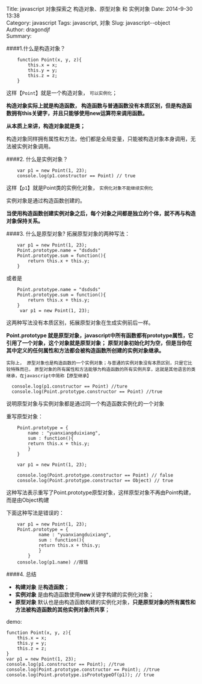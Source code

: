 Title: javascript 对象探索之 构造对象、原型对象 和 实例对象
Date: 2014-9-30 13:38  
Category: javascript 
Tags: javascript, 对象
Slug: javascript--object   
Author: dragondjf  
Summary:  


####1.什么是构造对象？
    
        function Point(x, y, z){
        	this.x = x;
        	this.y = y;
        	this.z = z;
        }
这样【`Point`】就是一个构造对象， ``可以实例化``；

**构造对象实际上就是构造函数， 构造函数与普通函数没有本质区别，但是构造函数拥有this关键字，并且只能够使用new运算符来调用函数。**

**从本质上来讲，构造对象就是类；**

构造对象同样拥有属性和方法，他们都是全局变量，只能被构造对象本身调用，无法被实例对象调用。


####2. 什么是实例对象？

        var p1 = new Point(1, 23);
        console.log(p1.constructor == Point) // true

这样【`p1`】就是Point类的实例化对象， `实例化对象不能继续实例化`

实例对象是通过构造函数创建的。

**当使用构造函数创建实例对象之后，每个对象之间都是独立的个体，就不再与构造对象保持关系。**

####3. 什么是原型对象?
拓展原型对象的两种写法：

        var p1 = new Point(1, 23);
        Point.prototype.name = "dsdsds"
        Point.prototype.sum = function(){
        	return this.x + this.y;
        }
或者是   

        Point.prototype.name = "dsdsds"
        Point.prototype.sum = function(){
        	return this.x + this.y;
        }
         var p1 = new Point(1, 23);

这两种写法没有本质区别，拓展原型对象在生成实例前后一样。

**Point.prototype 就是原型对象，javascript中所有函数都有prototype属性，它引用了一个对象，这个对象就是原型对象；**
**原型对象初始化时为空，但是当你在其中定义的任何属性和方法都会被构造函数所创建的实例对象继承。**


`实际上， 原型对象也是构造函数的一个实例对象；与普通的实例对象没有本质区别，只是它比较特殊而已，`
`原型对象的所有属性和方法能够为构造函数的所有实例共享，这就是其他语言的类继承，在javascript中简称【原型继承】`
       
      console.log(p1.constructor == Point) //ture
      console.log(Point.prototype.constructor == Point) //true
说明原型对象与实例对象都是通过同一个构造函数实例化的一个对象

重写原型对象：  

        Point.prototype = {
        	name : "yuanxiangduixiang",
        	sum : function(){
        	return this.x + this.y;
        	}
        }
        
        var p1 = new Point(1, 23);
        
        console.log(Point.prototype.constructor == Point) // false
        console.log(Point.prototype.constructor == Object) // true

这种写法表示重写了Point.prototype原型对象，这样原型对象不再由Point构建，而是由Object构建

下面这种写法是错误的：

        var p1 = new Point(1, 23);
        Point.prototype = {
            	name : "yuanxiangduixiang",
            	sum : function(){
            	return this.x + this.y;
            	}
            }
        console.log(p1.name) //报错
        
####4. 总结
+ **构建对象**  是**构造函数**；
+ **实例对象**  是由构造函数使用**new**关键字构建的实例化对象；
+ **原型对象**  默认也是由构造函数构建的实例化对象，**只是原型对象的所有属性和方法被构造函数的其他实例对象所共享**；   

demo:     


    function Point(x, y, z){
        this.x = x;
        this.y = y;
        this.z = z;
    }
    var p1 = new Point(1, 23);
    console.log(p1.constructor == Point); //true
    console.log(Point.prototype.constructor == Point); //true
    console.log(Point.prototype.isPrototypeOf(p1)); // true
    

